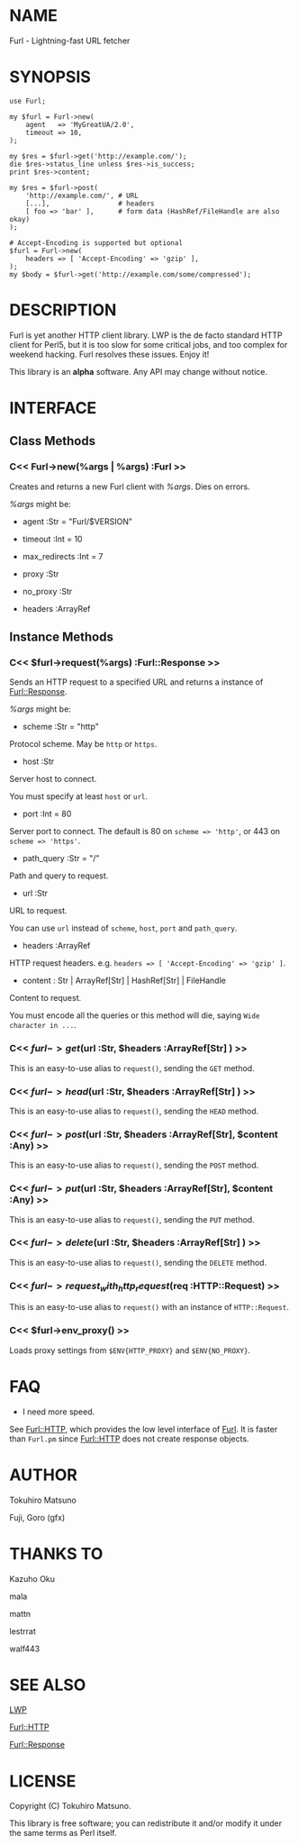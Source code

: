 # NAME

Furl - Lightning-fast URL fetcher

# SYNOPSIS

    use Furl;

    my $furl = Furl->new(
        agent   => 'MyGreatUA/2.0',
        timeout => 10,
    );

    my $res = $furl->get('http://example.com/');
    die $res->status_line unless $res->is_success;
    print $res->content;

    my $res = $furl->post(
        'http://example.com/', # URL
        [...],                 # headers
        [ foo => 'bar' ],      # form data (HashRef/FileHandle are also okay)
    );

    # Accept-Encoding is supported but optional
    $furl = Furl->new(
        headers => [ 'Accept-Encoding' => 'gzip' ],
    );
    my $body = $furl->get('http://example.com/some/compressed');

# DESCRIPTION

Furl is yet another HTTP client library. LWP is the de facto standard HTTP
client for Perl5, but it is too slow for some critical jobs, and too complex
for weekend hacking. Furl resolves these issues. Enjoy it!

This library is an __alpha__ software. Any API may change without notice.

# INTERFACE

## Class Methods

### C<< Furl->new(%args | \%args) :Furl >>

Creates and returns a new Furl client with _%args_. Dies on errors.

_%args_ might be:

- agent :Str = "Furl/$VERSION"

- timeout :Int = 10

- max_redirects :Int = 7

- proxy :Str

- no_proxy :Str

- headers :ArrayRef

## Instance Methods

### C<< $furl->request(%args) :Furl::Response >>

Sends an HTTP request to a specified URL and returns a instance of [Furl::Response](http://search.cpan.org/perldoc?Furl::Response).

_%args_ might be:

- scheme :Str = "http"

Protocol scheme. May be `http` or `https`.

- host :Str

Server host to connect.

You must specify at least `host` or `url`.

- port :Int = 80

Server port to connect. The default is 80 on `scheme => 'http'`,
or 443 on `scheme => 'https'`.

- path_query :Str = "/"

Path and query to request.

- url :Str

URL to request.

You can use `url` instead of `scheme`, `host`, `port` and `path_query`.

- headers :ArrayRef

HTTP request headers. e.g. `headers => [ 'Accept-Encoding' => 'gzip' ]`.

- content : Str | ArrayRef[Str] | HashRef[Str] | FileHandle

Content to request.

You must encode all the queries or this method will die, saying
`Wide character in ...`.

### C<< $furl->get($url :Str, $headers :ArrayRef[Str] ) >>

This is an easy-to-use alias to `request()`, sending the `GET` method.

### C<< $furl->head($url :Str, $headers :ArrayRef[Str] ) >>

This is an easy-to-use alias to `request()`, sending the `HEAD` method.

### C<< $furl->post($url :Str, $headers :ArrayRef[Str], $content :Any) >>

This is an easy-to-use alias to `request()`, sending the `POST` method.

### C<< $furl->put($url :Str, $headers :ArrayRef[Str], $content :Any) >>

This is an easy-to-use alias to `request()`, sending the `PUT` method.

### C<< $furl->delete($url :Str, $headers :ArrayRef[Str] ) >>

This is an easy-to-use alias to `request()`, sending the `DELETE` method.

### C<< $furl->request_with_http_request($req :HTTP::Request) >>

This is an easy-to-use alias to `request()` with an instance of
`HTTP::Request`.

### C<< $furl->env_proxy() >>

Loads proxy settings from `$ENV{HTTP_PROXY}` and `$ENV{NO_PROXY}`.

# FAQ

- I need more speed.

See [Furl::HTTP](http://search.cpan.org/perldoc?Furl::HTTP), which provides the low level interface of [Furl](http://search.cpan.org/perldoc?Furl).
It is faster than `Furl.pm` since [Furl::HTTP](http://search.cpan.org/perldoc?Furl::HTTP) does not create response objects.

# AUTHOR

Tokuhiro Matsuno <tokuhirom AAJKLFJEF GMAIL COM>

Fuji, Goro (gfx)

# THANKS TO

Kazuho Oku

mala

mattn

lestrrat

walf443



# SEE ALSO

[LWP](http://search.cpan.org/perldoc?LWP)

[Furl::HTTP](http://search.cpan.org/perldoc?Furl::HTTP)

[Furl::Response](http://search.cpan.org/perldoc?Furl::Response)

# LICENSE

Copyright (C) Tokuhiro Matsuno.

This library is free software; you can redistribute it and/or modify
it under the same terms as Perl itself.